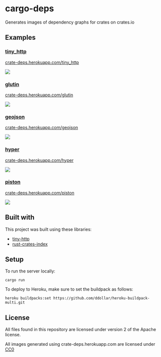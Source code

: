 # cargo-deps

Generates images of dependency graphs for crates on crates.io

## Examples

### [tiny_http](https://crates.io/crates/tiny_http)

[crate-deps.herokuapp.com/tiny_http](https://crate-deps.herokuapp.com/tiny_http)

![](https://crate-deps.herokuapp.com/tiny_http)

### [glutin](https://crates.io/crates/glutin)

[crate-deps.herokuapp.com/glutin](https://crate-deps.herokuapp.com/glutin)

![](https://crate-deps.herokuapp.com/glutin)

### [geojson](https://crates.io/crates/geojson)

[crate-deps.herokuapp.com/geojson](https://crate-deps.herokuapp.com/geojson)

![](https://crate-deps.herokuapp.com/geojson)

### [hyper](https://crates.io/crates/yper)

[crate-deps.herokuapp.com/hyper](https://crate-deps.herokuapp.com/hyper)

![](https://crate-deps.herokuapp.com/hyper)

### [piston](https://crates.io/crates/piston)

[crate-deps.herokuapp.com/piston](https://crate-deps.herokuapp.com/piston)

![](https://crate-deps.herokuapp.com/piston)

## Built with

This project was built using these libraries:

* [tiny-http](https://github.com/frewsxcv/tiny-http)
* [rust-crates-index](https://github.com/frewsxcv/rust-crates-index)

## Setup

To run the server locally:

```
cargo run
```

To deploy to Heroku, make sure to set the buildpack as follows:

```
heroku buildpacks:set https://github.com/ddollar/heroku-buildpack-multi.git
```

## License

All files found in this repository are licensed under version 2 of the Apache license.

All images generated using crate-deps.herokuapp.com are licensed under [CC0](https://creativecommons.org/publicdomain/zero/1.0/)
